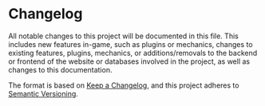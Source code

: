 # Changelog

All notable changes to this project will be documented in this file. This includes new features in-game, such as plugins or mechanics, changes to existing features, plugins, mechanics, or additions/removals to the backend or frontend of the website or databases involved in the project, as well as changes to this documentation. 

The format is based on [Keep a Changelog](https://keepachangelog.com/en/1.0.0/),
and this project adheres to [Semantic Versioning](https://semver.org/spec/v2.0.0.html).